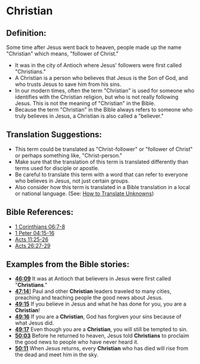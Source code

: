 # Christian #

## Definition: ##

Some time after Jesus went back to heaven, people made up the name "Christian" which means, "follower of Christ."

* It was in the city of Antioch where Jesus' followers were first called "Christians."
* A Christian is a person who believes that Jesus is the Son of God, and who trusts Jesus to save him from his sins.
* In our modern times, often the term "Christian" is used for someone who identifies with the Christian religion, but who is not really following Jesus. This is not the meaning of "Christian" in the Bible.
* Because the term "Christian" in the Bible always refers to someone who truly believes in Jesus, a Christian is also called a "believer."

## Translation Suggestions: ##

* This term could be translated as "Christ-follower" or "follower of Christ" or perhaps something like, "Christ-person."
* Make sure that the translation of this term is translated differently than terms used for disciple or apostle.
* Be careful to translate this term with a word that can refer to everyone who believes in Jesus, not just certain groups.
* Also consider how this term is translated in a Bible translation in a local or national language. (See: [How to Translate Unknowns](en/ta-vol1/translate/man/translate-unknown))



## Bible References: ##

* [1 Corinthians 06:7-8](en/tn/1co/help/06/07)
* [1 Peter 04:15-16](en/tn/1pe/help/04/15)
* [Acts 11:25-26](en/tn/act/help/11/25)
* [Acts 26:27-29](en/tn/act/help/26/27)

## Examples from the Bible stories: ##

* __[46:09](en/tn/obs/help/46/09)__ It was at Antioch that believers in Jesus were first called "__Christians__."
* __[47:14](en/tn/obs/help/47/14)__] Paul and other __Christian__  leaders traveled to many cities, preaching and teaching people the good news about Jesus.
* __[49:15](en/tn/obs/help/49/15)__ If you believe in Jesus and what he has done for you, you are a __Christian__!
* __[49:16](en/tn/obs/help/49/16)__ If you are a __Christian__, God has forgiven your sins because of what Jesus did.
* __[49:17](en/tn/obs/help/49/17)__ Even though you are a __Christian__, you will still be tempted to sin.
* __[50:03](en/tn/obs/help/50/03)__ Before he returned to heaven, Jesus told __Christians__  to proclaim the good news to people who have never heard it.
* __[50:11](en/tn/obs/help/50/11)__ When Jesus returns, every __Christian__  who has died will rise from the dead and meet him in the sky.
